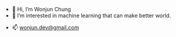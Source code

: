 - 👋 Hi, I’m Wonjun Chung
- 👀 I’m interested in machine learning that can make better world.

<!-- - 💞️ I’m looking to collaborate on ... -->
- 📫 wonjun.dev@gmail.com

<!---
wonjun-dev/wonjun-dev is a ✨ special ✨ repository because its `README.md` (this file) appears on your GitHub profile.
You can click the Preview link to take a look at your changes.
--->
